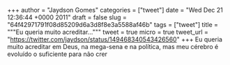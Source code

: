 
+++
author = "Jaydson Gomes"
categories = ["tweet"]
date = "Wed Dec 21 12:36:44 +0000 2011"
draft = false
slug = "64f42971791f08d85209d6a3d8f8e3a5588af46b"
tags = ["tweet"]
title = """Eu queria muito acreditar..."""
tweet = true
micro = true
tweet_url = "https://twitter.com/jaydson/status/149468340543426560"
+++
Eu queria muito acreditar em Deus, na mega-sena e na política, mas meu cérebro é  evoluído o suficiente para não crer

